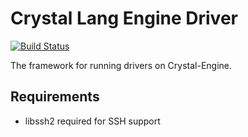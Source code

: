 # Crystal Lang Engine Driver

[![Build Status](https://travis-ci.org/placeos/driver.svg?branch=master)](https://travis-ci.org/placeos/driver)

The framework for running drivers on Crystal-Engine.

## Requirements

* libssh2 required for SSH support
